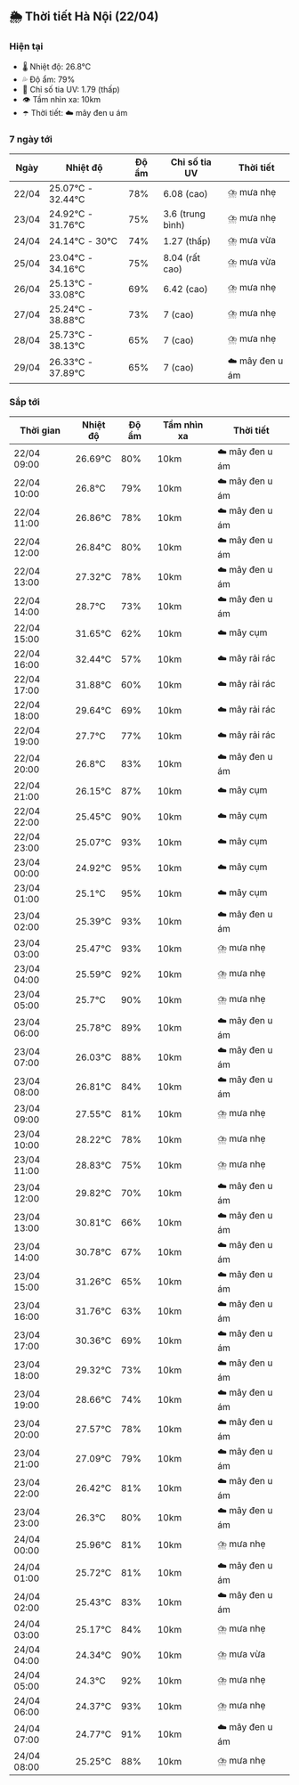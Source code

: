 ## 🌦️ Thời tiết Hà Nội (22/04)

### Hiện tại

- 🌡️ Nhiệt độ: 26.8℃
- 💦 Độ ẩm: 79%
- 🌟 Chỉ số tia UV: 1.79 (thấp)
- 👁️ Tầm nhìn xa: 10km
- ☂️ Thời tiết: ☁️ mây đen u ám

### 7 ngày tới

| Ngày | Nhiệt độ | Độ ẩm | Chỉ số tia UV | Thời tiết |
| --- | --- | --- | --- | --- |
| 22/04 | 25.07℃ - 32.44℃ | 78% | 6.08 (cao) | ⛈️ mưa nhẹ |
| 23/04 | 24.92℃ - 31.76℃ | 75% | 3.6 (trung bình) | ⛈️ mưa nhẹ |
| 24/04 | 24.14℃ - 30℃ | 74% | 1.27 (thấp) | ⛈️ mưa vừa |
| 25/04 | 23.04℃ - 34.16℃ | 75% | 8.04 (rất cao) | ⛈️ mưa vừa |
| 26/04 | 25.13℃ - 33.08℃ | 69% | 6.42 (cao) | ⛈️ mưa nhẹ |
| 27/04 | 25.24℃ - 38.88℃ | 73% | 7 (cao) | ⛈️ mưa nhẹ |
| 28/04 | 25.73℃ - 38.13℃ | 65% | 7 (cao) | ⛈️ mưa nhẹ |
| 29/04 | 26.33℃ - 37.89℃ | 65% | 7 (cao) | ☁️ mây đen u ám |

### Sắp tới

| Thời gian | Nhiệt độ | Độ ẩm | Tầm nhìn xa | Thời tiết |
| --- | --- | --- | --- | --- |
| 22/04 09:00 | 26.69℃ | 80% | 10km | ☁️ mây đen u ám |
| 22/04 10:00 | 26.8℃ | 79% | 10km | ☁️ mây đen u ám |
| 22/04 11:00 | 26.86℃ | 78% | 10km | ☁️ mây đen u ám |
| 22/04 12:00 | 26.84℃ | 80% | 10km | ☁️ mây đen u ám |
| 22/04 13:00 | 27.32℃ | 78% | 10km | ☁️ mây đen u ám |
| 22/04 14:00 | 28.7℃ | 73% | 10km | ☁️ mây đen u ám |
| 22/04 15:00 | 31.65℃ | 62% | 10km | ☁️ mây cụm |
| 22/04 16:00 | 32.44℃ | 57% | 10km | ☁️ mây rải rác |
| 22/04 17:00 | 31.88℃ | 60% | 10km | ☁️ mây rải rác |
| 22/04 18:00 | 29.64℃ | 69% | 10km | ☁️ mây rải rác |
| 22/04 19:00 | 27.7℃ | 77% | 10km | ☁️ mây rải rác |
| 22/04 20:00 | 26.8℃ | 83% | 10km | ☁️ mây đen u ám |
| 22/04 21:00 | 26.15℃ | 87% | 10km | ☁️ mây cụm |
| 22/04 22:00 | 25.45℃ | 90% | 10km | ☁️ mây cụm |
| 22/04 23:00 | 25.07℃ | 93% | 10km | ☁️ mây cụm |
| 23/04 00:00 | 24.92℃ | 95% | 10km | ☁️ mây cụm |
| 23/04 01:00 | 25.1℃ | 95% | 10km | ☁️ mây cụm |
| 23/04 02:00 | 25.39℃ | 93% | 10km | ☁️ mây đen u ám |
| 23/04 03:00 | 25.47℃ | 93% | 10km | ⛈️ mưa nhẹ |
| 23/04 04:00 | 25.59℃ | 92% | 10km | ⛈️ mưa nhẹ |
| 23/04 05:00 | 25.7℃ | 90% | 10km | ⛈️ mưa nhẹ |
| 23/04 06:00 | 25.78℃ | 89% | 10km | ☁️ mây đen u ám |
| 23/04 07:00 | 26.03℃ | 88% | 10km | ☁️ mây đen u ám |
| 23/04 08:00 | 26.81℃ | 84% | 10km | ☁️ mây đen u ám |
| 23/04 09:00 | 27.55℃ | 81% | 10km | ⛈️ mưa nhẹ |
| 23/04 10:00 | 28.22℃ | 78% | 10km | ⛈️ mưa nhẹ |
| 23/04 11:00 | 28.83℃ | 75% | 10km | ⛈️ mưa nhẹ |
| 23/04 12:00 | 29.82℃ | 70% | 10km | ☁️ mây đen u ám |
| 23/04 13:00 | 30.81℃ | 66% | 10km | ☁️ mây đen u ám |
| 23/04 14:00 | 30.78℃ | 67% | 10km | ☁️ mây đen u ám |
| 23/04 15:00 | 31.26℃ | 65% | 10km | ☁️ mây đen u ám |
| 23/04 16:00 | 31.76℃ | 63% | 10km | ☁️ mây đen u ám |
| 23/04 17:00 | 30.36℃ | 69% | 10km | ☁️ mây đen u ám |
| 23/04 18:00 | 29.32℃ | 73% | 10km | ☁️ mây đen u ám |
| 23/04 19:00 | 28.66℃ | 74% | 10km | ☁️ mây đen u ám |
| 23/04 20:00 | 27.57℃ | 78% | 10km | ☁️ mây đen u ám |
| 23/04 21:00 | 27.09℃ | 79% | 10km | ☁️ mây đen u ám |
| 23/04 22:00 | 26.42℃ | 81% | 10km | ☁️ mây đen u ám |
| 23/04 23:00 | 26.3℃ | 80% | 10km | ☁️ mây đen u ám |
| 24/04 00:00 | 25.96℃ | 81% | 10km | ⛈️ mưa nhẹ |
| 24/04 01:00 | 25.72℃ | 81% | 10km | ☁️ mây đen u ám |
| 24/04 02:00 | 25.43℃ | 83% | 10km | ☁️ mây đen u ám |
| 24/04 03:00 | 25.17℃ | 84% | 10km | ⛈️ mưa nhẹ |
| 24/04 04:00 | 24.34℃ | 90% | 10km | ⛈️ mưa vừa |
| 24/04 05:00 | 24.3℃ | 92% | 10km | ⛈️ mưa nhẹ |
| 24/04 06:00 | 24.37℃ | 93% | 10km | ⛈️ mưa nhẹ |
| 24/04 07:00 | 24.77℃ | 91% | 10km | ☁️ mây đen u ám |
| 24/04 08:00 | 25.25℃ | 88% | 10km | ⛈️ mưa nhẹ |

